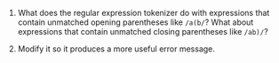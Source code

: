 1.  What does the regular expression tokenizer do
    with expressions that contain unmatched opening parentheses like `/a(b/`?
    What about expressions that contain unmatched closing parentheses like `/ab)/`?

2.  Modify it so it produces a more useful error message.
